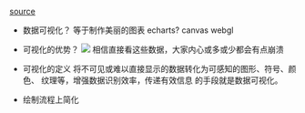 [source](https://juejin.cn/book/7031893648145186824/section/7031893648199401508)

- 数据可视化？
    等于制作美丽的图表 echarts?  canvas  webgl
- 可视化的优势？
    ![](https://p3-juejin.byteimg.com/tos-cn-i-k3u1fbpfcp/8a19825311de4b33a8fab2fd6cf2a1ef~tplv-k3u1fbpfcp-watermark.awebp)
    相信直接看这些数据，大家内心或多或少都会有点崩溃

- 可视化的定义
    将不可见或难以直接显示的数据转化为可感知的图形、符号、颜色、 纹理等，增强数据识别效率，传递有效信息
    的手段就是数据可视化。



- 绘制流程上简化
    